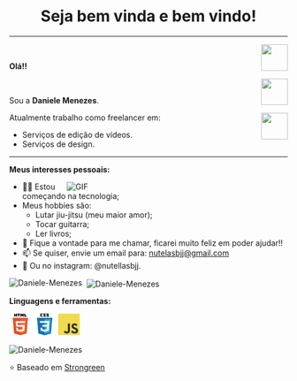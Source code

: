 <h1 align="center"> Seja bem vinda e bem vindo! </h1>
<hr />
<a href="https://github.com/strongreen" target="_blank">
  <img align="right" src="https://cdn.iconscout.com/icon/free/png-256/github-108-438008.png" width="48px" height="48px">
</a><br />
<p align="left" > 
  <b>Olá!!</b>
</p>
<a href="https://www.instagram.com/nutelasbjj/" target="_blank">
  <img align="right" src="https://cdn.icon-icons.com/icons2/1211/PNG/512/1491579602-yumminkysocialmedia36_83067.png" width="48px" height="48px">
</a><br />
<p align="left" >
Sou a <b> Daniele Menezes</b>.
</p>
<p align="left" >
<a href="https://www.linkedin.com/in/daniele-menezes-3081a9197/" target="_blank">
  <img align="right" src="https://i.ibb.co/Kx2GSrT/linkedin.png" width="48px" height="48px">
</a>
<p align="left" >
Atualmente trabalho como freelancer em:
</p>
<p align="left" >
<ul>
  <li> Serviços de edição de vídeos. </li>
  <li> Serviços de design. </li>
</ul>
</p>
</p>

<hr />

**Meus interesses pessoais:**

<img align="right" alt="GIF" src="https://octocat-generator-assets.githubusercontent.com/my-octocat-1626552720080.png" width="400px" />


- 👩‍💻 Estou começando na tecnologia;
- Meus hobbies são: 
  - Lutar jiu-jitsu (meu maior amor); 
  - Tocar guitarra;
  - Ler livros; 
- 💬 Fique a vontade para me chamar, ficarei muito feliz em poder ajudar!!
- 📫 Se quiser, envie um email para: nutelasbjj@gmail.com 
- 📲 Ou no instagram: @nutellasbjj.

<p>
  <img align="left" src="https://github-readme-stats.vercel.app/api/top-langs/?username=danielebjj&layout=compact&theme=graywhite&title_color=268bd2" alt="Daniele-Menezes" />
</p>
<p>&nbsp;
  <img align="center" src="https://github-readme-stats.vercel.app/api?username=danielebjj&count_private=true&show_icons=true&theme=graywhite&icon_color=268bd2&title_color=268bd2" alt="Daniele-Menezes" />
</p>

**Linguagens e ferramentas:**  

<p align="left">
<img src="https://raw.githubusercontent.com/devicons/devicon/master/icons/html5/html5-original-wordmark.svg" alt="html5" width="40" height="40"/> 
<img src="https://raw.githubusercontent.com/devicons/devicon/master/icons/css3/css3-original-wordmark.svg" alt="css3" width="40" height="40"/> 
<img src="https://raw.githubusercontent.com/devicons/devicon/master/icons/javascript/javascript-original.svg" alt="javascript" width="40" height="40"/> 

</p>




<p align="left"> <img src="https://komarev.com/ghpvc/?username=danielebjj" alt="Daniele-Menezes" /> </p>

⭐️ Baseado em [Strongreen](https://github.com/Strongreen)

